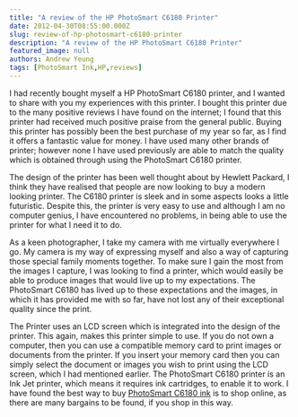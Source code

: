 ```yaml
---
title: "A review of the HP PhotoSmart C6180 Printer"
date: 2012-04-30T08:55:00.000Z
slug: review-of-hp-photosmart-c6180-printer
description: "A review of the HP PhotoSmart C6180 Printer"
featured_image: null
authors: Andrew Yeung
tags: [PhotoSmart Ink,HP,reviews]
---
```


I had recently bought myself a HP PhotoSmart C6180 printer, and I wanted to share with you my experiences with this printer. I bought this printer due to the many positive reviews I have found on the internet; I found that this printer had received much positive praise from the general public. Buying this printer has possibly been the best purchase of my year so far, as I find it offers a fantastic value for money. I have used many other brands of printer; however none I have used previously are able to match the quality which is obtained through using the PhotoSmart C6180 printer.

The design of the printer has been well thought about by Hewlett Packard, I think they have realised that people are now looking to buy a modern looking printer. The C6180 printer is sleek and in some aspects looks a little futuristic. Despite this, the printer is very easy to use and although I am no computer genius, I have encountered no problems, in being able to use the printer for what I need it to do.

As a keen photographer, I take my camera with me virtually everywhere I go. My camera is my way of expressing myself and also a way of capturing those special family moments together. To make sure I gain the most from the images I capture, I was looking to find a printer, which would easily be able to produce images that would live up to my expectations. The PhotoSmart C6180 has lived up to these expectations and the images, in which it has provided me with so far, have not lost any of their exceptional quality since the print.

The Printer uses an LCD screen which is integrated into the design of the printer. This again, makes this printer simple to use. If you do not own a computer, then you can use a compatible memory card to print images or documents from the printer. If you insert your memory card then you can simply select the document or images you wish to print using the LCD screen, which I had mentioned earlier. The PhotoSmart C6180 printer is an Ink Jet printer, which means it requires ink cartridges, to enable it to work. I have found the best way to buy [PhotoSmart C6180 ink](https://www.comboink.com/hp-photosmart-c6180-printer-ink-cartridges) is to shop online, as there are many bargains to be found, if you shop in this way.